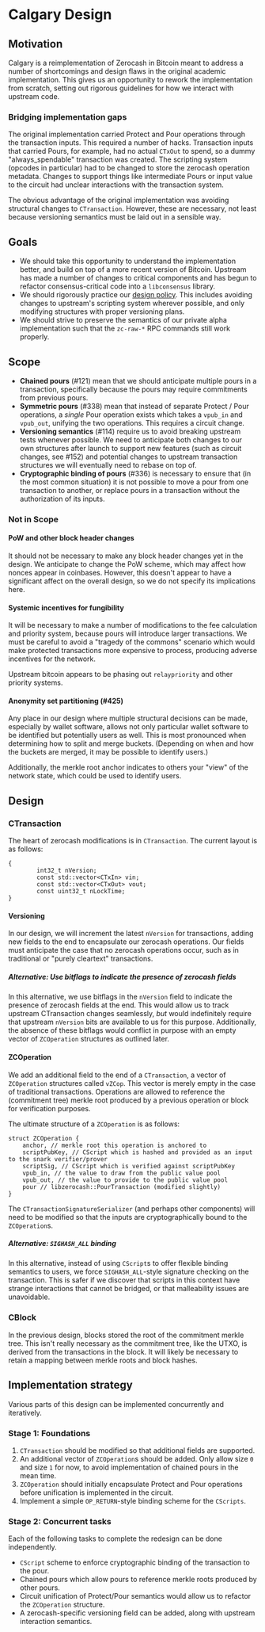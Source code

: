 # Calgary Design

## Motivation
Calgary is a reimplementation of Zerocash in Bitcoin meant to address a number of shortcomings and design flaws in the original academic implementation. This gives us an opportunity to rework the implementation from scratch, setting out rigorous guidelines for how we interact with upstream code.

### Bridging implementation gaps
The original implementation carried Protect and Pour operations through the transaction inputs. This required a number of hacks. Transaction inputs that carried Pours, for example, had no actual `CTxOut` to spend, so a dummy "always_spendable" transaction was created. The scripting system (opcodes in particular) had to be changed to store the zerocash operation metadata. Changes to support things like intermediate Pours or input value to the circuit had unclear interactions with the transaction system.

The obvious advantage of the original implementation was avoiding structural changes to `CTransaction`. However, these are necessary, not least because versioning semantics must be laid out in a sensible way.

## Goals
* We should take this opportunity to understand the implementation better, and build on top of a more recent version of Bitcoin. Upstream has made a number of changes to critical components and has begun to refactor consensus-critical code into a `libconsensus` library.
* We should rigorously practice our [design policy](https://github.com/Electric-Coin-Company/zerocashd/wiki/design). This includes avoiding changes to upstream's scripting system wherever possible, and only modifying structures with proper versioning plans.
* We should strive to preserve the semantics of our private alpha implementation such that the `zc-raw-*` RPC commands still work properly.

## Scope

* **Chained pours** (#121) mean that we should anticipate multiple pours in a transaction, specifically because the pours may require commitments from previous pours.
* **Symmetric pours** (#338) mean that instead of separate Protect / Pour operations, a *single* Pour operation exists which takes a `vpub_in` and `vpub_out`, unifying the two operations. This requires a circuit change.
* **Versioning semantics** (#114) require us to avoid breaking upstream tests whenever possible. We need to anticipate both changes to our own structures after launch to support new features (such as circuit changes, see #152) and potential changes to upstream transaction structures we will eventually need to rebase on top of.
* **Cryptographic binding of pours** (#336) is necessary to ensure that (in the most common situation) it is not possible to move a pour from one transaction to another, or replace pours in a transaction without the authorization of its inputs.

### Not in Scope

#### PoW and other block header changes

It should not be necessary to make any block header changes yet in the design. We anticipate to change the PoW scheme, which may affect how nonces appear in coinbases. However, this doesn't appear to have a significant affect on the overall design, so we do not specify its implications here.

#### Systemic incentives for fungibility

It will be necessary to make a number of modifications to the fee calculation and priority system, because pours will introduce larger transactions. We must be careful to avoid a "tragedy of the commons" scenario which would make protected transactions more expensive to process, producing adverse incentives for the network.

Upstream bitcoin appears to be phasing out `relaypriority` and other priority systems.

#### Anonymity set partitioning (#425)

Any place in our design where multiple structural decisions can be made, especially by wallet software, allows not only particular wallet software to be identified but potentially users as well. This is most pronounced when determining how to split and merge buckets. (Depending on when and how the buckets are merged, it may be possible to identify users.)

Additionally, the merkle root anchor indicates to others your "view" of the network state, which could be used to identify users.

## Design

### CTransaction

The heart of zerocash modifications is in `CTransaction`. The current layout is as follows:

```
{
	    int32_t nVersion;
	    const std::vector<CTxIn> vin;
	    const std::vector<CTxOut> vout;
	    const uint32_t nLockTime;
}
```

#### Versioning

In our design, we will increment the latest `nVersion` for transactions, adding new fields to the end to encapsulate our zerocash operations. Our fields must anticipate the case that no zerocash operations occur, such as in traditional or "purely cleartext" transactions.

##### Alternative: Use bitflags to indicate the presence of zerocash fields
In this alternative, we use bitflags in the `nVersion` field to indicate the presence of zerocash fields at the end. This would allow us to track upstream CTransaction changes seamlessly, *but* would indefinitely require that upstream `nVersion` bits are available to us for this purpose. Additionally, the absence of these bitflags would conflict in purpose with an empty vector of `ZCOperation` structures as outlined later.

#### ZCOperation

We add an additional field to the end of a `CTransaction`, a vector of `ZCOperation` structures called `vZCop`. This vector is merely empty in the case of traditional transactions. Operations are allowed to reference the (commitment tree) merkle root produced by a previous operation or block for verification purposes.

The ultimate structure of a `ZCOperation` is as follows:

```
struct ZCOperation {
	anchor, // merkle root this operation is anchored to
	scriptPubKey, // CScript which is hashed and provided as an input to the snark verifier/prover
	scriptSig, // CScript which is verified against scriptPubKey
	vpub_in, // the value to draw from the public value pool
	vpub_out, // the value to provide to the public value pool
	pour // libzerocash::PourTransaction (modified slightly)
}
```

The `CTransactionSignatureSerializer` (and perhaps other components) will need to be modified so that the inputs are cryptographically bound to the `ZCOperation`s.

##### Alternative: `SIGHASH_ALL` binding
In this alternative, instead of using `CScript`s to offer flexible binding semantics to users, we force `SIGHASH_ALL`-style signature checking on the transaction. This is safer if we discover that scripts in this context have strange interactions that cannot be bridged, or that malleability issues are unavoidable.

### CBlock

In the previous design, blocks stored the root of the commitment merkle tree. This isn't really necessary as the commitment tree, like the UTXO, is derived from the transactions in the block. It will likely be necessary to retain a mapping between merkle roots and block hashes.

## Implementation strategy

Various parts of this design can be implemented concurrently and iteratively.

### Stage 1: Foundations

1. `CTransaction` should be modified so that additional fields are supported.
2. An additional vector of `ZCOperation`s should be added. Only allow size `0` and size `1` for now, to avoid implementation of chained pours in the mean time.
3. `ZCOperation` should initially encapsulate Protect and Pour operations before unification is implemented in the circuit.
4. Implement a simple `OP_RETURN`-style binding scheme for the `CScripts`.

### Stage 2: Concurrent tasks
Each of the following tasks to complete the redesign can be done independently.

* `CScript` scheme to enforce cryptographic binding of the transaction to the pour.
* Chained pours which allow pours to reference merkle roots produced by other pours.
* Circuit unification of Protect/Pour semantics would allow us to refactor the `ZCOperation` structure.
* A zerocash-specific versioning field can be added, along with upstream interaction semantics.
